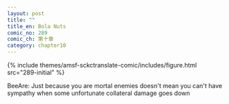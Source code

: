 ```yaml
---
layout: post
title: ""
title_en: Bola Nuts
comic_no: 289
comic_ch: 第十章
category: chapter10
---
```

{% include themes/amsf-sckctranslate-comic/includes/figure.html src="289-initial" %}

BeeAre: Just because you are mortal enemies doesn't mean you can't have sympathy when some unfortunate collateral damage goes down
